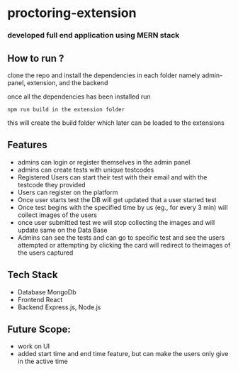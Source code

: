 # proctoring-extension

### developed full end application using MERN stack
## How to run ?

clone the repo 
and install the dependencies in each folder namely admin-panel, extension, and the backend


once all the dependencies has been installed run
```
npm run build in the extension folder
```

this will create the build folder which later can be loaded to the extensions

## Features

* admins can login or register themselves in the admin panel
* admins can create tests with unique testcodes
* Registered Users can start their test with their email and with the testcode they provided
* Users can register on the platform 
* Once user starts test the DB will get updated that a user started test 
* Once test begins with the specified time by us (eg., for every 3 min) will collect images of the users
* once user submitted test we will stop collecting the images and will update same on the Data Base
* Admins can see the tests and can go to specific test and see the users attempted or attempting by clicking the card will redirect to theimages of the users captured

## Tech Stack
* Database MongoDb
* Frontend React
* Backend Express.js, Node.js

## Future Scope:
* work on UI 
* added start time and end time feature, but can make the users only give in the active time
